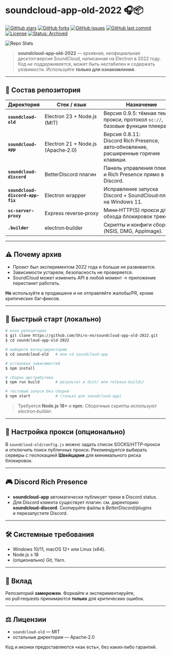 # soundcloud‑app‑old‑2022 🎧📦

[![GitHub stars](https://img.shields.io/github/stars/Shiro-nn/soundcloud-app-old-2022?style=social)](https://github.com/Shiro-nn/soundcloud-app-old-2022/stargazers)
[![GitHub forks](https://img.shields.io/github/forks/Shiro-nn/soundcloud-app-old-2022?style=social)](https://github.com/Shiro-nn/soundcloud-app-old-2022/network/members)
[![GitHub issues](https://img.shields.io/github/issues/Shiro-nn/soundcloud-app-old-2022)](https://github.com/Shiro-nn/soundcloud-app-old-2022/issues)
[![GitHub last commit](https://img.shields.io/github/last-commit/Shiro-nn/soundcloud-app-old-2022)](https://github.com/Shiro-nn/soundcloud-app-old-2022/commits)
[![License](https://img.shields.io/badge/license-mixed-red)](LICENSE)
[![Status: Archived](https://img.shields.io/badge/status-archived-lightgrey.svg)](https://github.com/Shiro-nn/soundcloud-app-old-2022)

![Repo Stats](https://github-readme-stats.vercel.app/api/pin/?username=Shiro-nn\&repo=soundcloud-app-old-2022)

> **soundcloud‑app‑old‑2022** — архивная, неофициальная десктоп‑версия SoundCloud, написанная на Electron в 2022 году. Код *не поддерживается*, может быть нестабилен и содержать уязвимости. Используйте **только для ознакомления**.

---

## 📂 Состав репозитория

| Директория                       | Стек / язык                        | Назначение                                                                          |
| -------------------------------- | ---------------------------------- | ----------------------------------------------------------------------------------- |
| **`soundcloud-old`**             | Electron 23 + Node.js (MIT)        | Версия 0.9.5: тёмная тема, прокси, протокол `sc://`, базовые функции плеера.        |
| **`soundcloud-app`**             | Electron 21 + Node.js (Apache‑2.0) | Версия 0.8.11: Discord Rich Presence, авто‑обновление, расширенные горячие клавиши. |
| **`soundcloud-discord`**         | BetterDiscord плагин               | Панель управления плеером и Rich Presence прямо в Discord.                          |
| **`soundcloud-discord-app-fix`** | Electron wrapper                   | Исправление запуска Discord + SoundCloud‑плагина на Windows 11.                     |
| **`sc-server-proxy`**            | Express reverse‑proxy              | Мини‑HTTP(S) прокси для обхода блокировок треков.                                   |
| **`.builder`**                   | electron‑builder                   | Скрипты и конфиги сборки (NSIS, DMG, AppImage).                                     |

---

## ⚠️ Почему архив

* Проект был экспериментом 2022 года и больше не развивается.
* Зависимости устарели, безопасность не проверяется.
* SoundCloud может изменить API в любой момент → приложение перестанет работать.

**Не** используйте в продакшене и не отправляйте жалобы/PR, кроме критических баг‑фиксов.

---

## 🚀 Быстрый старт (локально)

```bash
# клон репозитория
$ git clone https://github.com/Shiro-nn/soundcloud-app-old-2022.git
$ cd soundcloud-app-old-2022

# выберите ветку/директорию
$ cd soundcloud-old   # или cd soundcloud-app

# установка зависимостей
$ npm install

# сборка дистрибутива
$ npm run build       # результат в dist/ или release-builds/

# тестовый запуск без сборки
$ npm start           # (только для soundcloud-app)
```

> Требуется **Node.js 18+** и **npm**. Сборочные скрипты используют *electron‑builder*.

---

## 🔧 Настройка прокси (опционально)

В `soundcloud-old/config.js` можно задать список SOCKS/HTTP‑прокси и отключить поиск публичных прокси. Рекомендуется выбирать серверы с геолокацией **Швейцария** для минимального риска блокировок.

---

## 🎮 Discord Rich Presence

* **soundcloud-app** автоматически публикует треки в Discord status.
* Для Discord клиента существует плагин: см. директорию **soundcloud-discord**. Скопируйте файлы в *BetterDiscord/plugins* и перезапустите Discord.

---

## 🛠️ Системные требования

* Windows 10/11, macOS 12+ или Linux (x64).
* Node.js ≥ 18
* (опционально) Git, Yarn.

---

## 🤝 Вклад

Репозиторий **заморожен**. Форкайте и экспериментируйте, но pull‑requests принимаются **только** для критических ошибок.

---

## ⚖️ Лицензии

* `soundcloud-old` — MIT
* остальные директории — Apache‑2.0

Код и иконки предоставляются «как есть», без каких‑либо гарантий.
